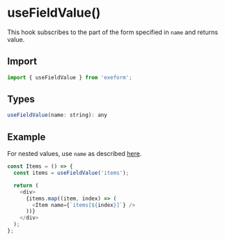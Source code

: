 # useFieldValue\(\)

This hook subscribes to the part of the form specified in `name` and returns value.

## Import

```javascript
import { useFieldValue } from 'exeform';
```

## **Types**

```javascript
useFieldValue(name: string): any
```

## Example

For nested values, use `name` as described [here](../guides/nested-structures.md).

```javascript
const Items = () => {
  const items = useFieldValue('items');

  return (
    <div>
      {items.map((item, index) => (
        <Item name={`items[${index}]`} />
      ))}
    </div>
  );
};
```

